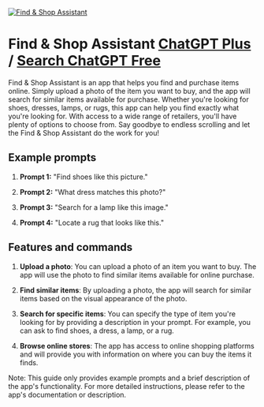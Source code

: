 
[![Find & Shop Assistant](https://files.oaiusercontent.com/file-rkvUjEo49JbrEQalr9nV7C7R?se=2123-10-19T01%3A39%3A12Z&sp=r&sv=2021-08-06&sr=b&rscc=max-age%3D31536000%2C%20immutable&rscd=attachment%3B%20filename%3Dfile-8oq1OXi37FQn7AhuwdsO9RGt.png&sig=%2BKVOTwf1ZPguyxg/CQdi67F%2BW5LwnFN07yYEQUauvCc%3D)](https://chat.openai.com/g/g-15gxzmu4o-find-shop-assistant)

# Find & Shop Assistant [ChatGPT Plus](https://chat.openai.com/g/g-15gxzmu4o-find-shop-assistant) / [Search ChatGPT Free](https://gptcall.net/index.html#/?search=Find%20%26%20Shop%20Assistant)

Find & Shop Assistant is an app that helps you find and purchase items online. Simply upload a photo of the item you want to buy, and the app will search for similar items available for purchase. Whether you're looking for shoes, dresses, lamps, or rugs, this app can help you find exactly what you're looking for. With access to a wide range of retailers, you'll have plenty of options to choose from. Say goodbye to endless scrolling and let the Find & Shop Assistant do the work for you!

## Example prompts

1. **Prompt 1:** "Find shoes like this picture."

2. **Prompt 2:** "What dress matches this photo?"

3. **Prompt 3:** "Search for a lamp like this image."

4. **Prompt 4:** "Locate a rug that looks like this."

## Features and commands

1. **Upload a photo**: You can upload a photo of an item you want to buy. The app will use the photo to find similar items available for online purchase.

2. **Find similar items**: By uploading a photo, the app will search for similar items based on the visual appearance of the photo.

3. **Search for specific items**: You can specify the type of item you're looking for by providing a description in your prompt. For example, you can ask to find shoes, a dress, a lamp, or a rug.

4. **Browse online stores**: The app has access to online shopping platforms and will provide you with information on where you can buy the items it finds.

Note: This guide only provides example prompts and a brief description of the app's functionality. For more detailed instructions, please refer to the app's documentation or description.


